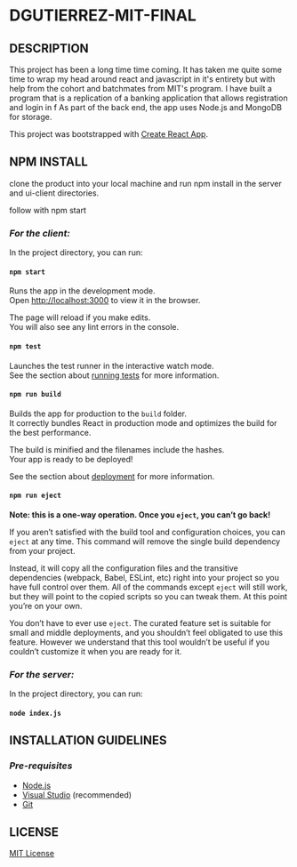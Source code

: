 # DGUTIERREZ-MIT-FINAL


## DESCRIPTION
This project has been a long time time coming. It has taken me quite some time to wrap my head around react and javascript in it's entirety but with help from the cohort and batchmates from MIT's program. I have built a program that is a replication of a banking application that allows registration and login in f
As part of the back end, the app uses Node.js and MongoDB for storage.

This project was bootstrapped with [Create React App](https://github.com/facebook/create-react-app).


## NPM INSTALL

clone the product into your local machine and run npm install in the server and ui-client directories.

follow with npm start



### **_For the client:_**

In the project directory, you can run:

#### `npm start`

Runs the app in the development mode.\
Open [http://localhost:3000](http://localhost:3000) to view it in the browser.

The page will reload if you make edits.\
You will also see any lint errors in the console.

#### `npm test`

Launches the test runner in the interactive watch mode.\
See the section about [running tests](https://facebook.github.io/create-react-app/docs/running-tests) for more information.

#### `npm run build`

Builds the app for production to the `build` folder.\
It correctly bundles React in production mode and optimizes the build for the best performance.

The build is minified and the filenames include the hashes.\
Your app is ready to be deployed!

See the section about [deployment](https://facebook.github.io/create-react-app/docs/deployment) for more information.

#### `npm run eject`

**Note: this is a one-way operation. Once you `eject`, you can’t go back!**

If you aren’t satisfied with the build tool and configuration choices, you can `eject` at any time. This command will remove the single build dependency from your project.

Instead, it will copy all the configuration files and the transitive dependencies (webpack, Babel, ESLint, etc) right into your project so you have full control over them. All of the commands except `eject` will still work, but they will point to the copied scripts so you can tweak them. At this point you’re on your own.

You don’t have to ever use `eject`. The curated feature set is suitable for small and middle deployments, and you shouldn’t feel obligated to use this feature. However we understand that this tool wouldn’t be useful if you couldn’t customize it when you are ready for it.

### **_For the server:_**

In the project directory, you can run:

#### `node index.js`

## INSTALLATION GUIDELINES

### _Pre-requisites_

- [Node.js](https://nodejs.org/en/download/)
- [Visual Studio](https://visualstudio.microsoft.com/downloads/) (recommended)
- [Git](https://github.com/git-guides/install-git)



## LICENSE

[MIT License](https://github.com/yukinomiriam/mit-atm-react/blob/main/LICENSE)
